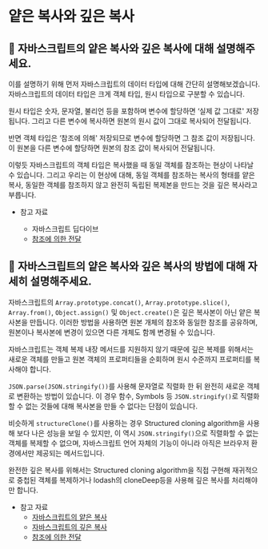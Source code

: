 # 얕은 복사와 깊은 복사

## **🌱 자바스크립트의 얕은 복사와 깊은 복사에 대해 설명해주세요.**

이를 설명하기 위해 먼저 자바스크립트의 데이터 타입에 대해 간단히 설명해보겠습니다. 자바스크립트의 데이터 타입은 크게 객체 타입, 원시 타입으로 구분할 수 있습니다.

원시 타입은 숫자, 문자열, 불리언 등을 포함하며 변수에 할당하면 ‘실제 값 그대로' 저장됩니다. 그리고 다른 변수에 복사하면 원본의 원시 값이 그대로 복사되어 전달됩니다.

반면 객체 타입은 ‘참조에 의해' 저장되므로 변수에 할당하면 그 참조 값이 저장됩니다. 이 원본을 다른 변수에 할당하면 원본의 참조 값이 복사되어 전달됩니다.

이렇듯 자바스크립트의 객체 타입은 복사했을 때 동일 객체를 참조하는 현상이 나타날 수 있습니다. 그리고 우리는 이 현상에 대해, 동일 객체를 참조하는 복사의 형태를 얕은 복사, 동일한 객체를 참조하지 않고 완전히 독립된 복제본을 만드는 것을 깊은 복사라고 부릅니다.

- 참고 자료

  - 자바스크립트 딥다이브
  - [참조에 의한 전달](https://ko.javascript.info/object-copy)

## **💪 자바스크립트의 얕은 복사와 깊은 복사의 방법에 대해 자세히 설명해주세요.**

자바스크립트의 `Array.prototype.concat()`, `Array.prototype.slice()`, `Array.from()`, `Object.assign()` 및 `Object.create()`은 깊은 복사본이 아닌 얕은 복사본을 만듭니다. 이러한 방법을 사용하면 원본 개체의 참조와 동일한 참조를 공유하며, 원본이나 복사본에 변경이 있으면 다른 개체도 함께 변경될 수 있습니다.

자바스크립트는 객체 복제 내장 메서드를 지원하지 않기 때문에 깊은 복제를 위해서는 새로운 객체를 만들고 원본 객체의 프로퍼티들을 순회하며 원시 수준까지 프로퍼티를 복사해야 합니다.

`JSON.parse(JSON.stringify())`를 사용해 문자열로 직렬화 한 뒤 완전히 새로운 객체로 변환하는 방법이 있습니다. 이 경우 함수, Symbols 등 `JSON.stringify()`로 직렬화할 수 없는 것들에 대해 복사본을 만들 수 없다는 단점이 있습니다.

비슷하게 `structureClone()`를 사용하는 경우 Structured cloning algorithm을 사용해 보다 나은 성능을 보일 수 있지만, 이 역시 `JSON.stringify()`으로 직렬화할 수 없는 객체를 복제할 수 없으며, 자바스크립트 언어 자체의 기능이 아니라 아직은 브라우저 환경에서만 제공되는 메서드입니다.

완전한 깊은 복사를 위해서는 Structured cloning algorithm을 직접 구현해 재귀적으로 중첩된 객체를 복제하거나 lodash의 cloneDeep등을 사용해 깊은 복사를 처리해야만 합니다.

- 참고 자료
  - [자바스크립트의 얕은 복사](https://developer.mozilla.org/en-US/docs/Glossary/Shallow_copy)
  - [자바스크립트의 깊은 복사](https://developer.mozilla.org/en-US/docs/Glossary/Deep_copy)
  - [참조에 의한 전달](https://ko.javascript.info/object-copy)
